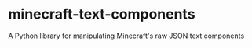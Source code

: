 # minecraft-text-components

A Python library for manipulating Minecraft's raw JSON text components

